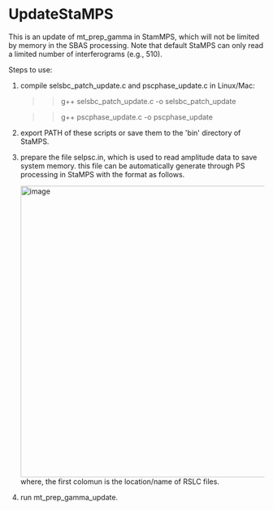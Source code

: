 # UpdateStaMPS
This is an update of mt_prep_gamma in StamMPS, which will not be limited by memory in the SBAS processing.
Note that default StaMPS can only read a limited number of interferograms (e.g., 510).

Steps to use:
1) compile selsbc_patch_update.c and pscphase_update.c in Linux/Mac: 
   >> g++ selsbc_patch_update.c -o selsbc_patch_update
   
   >> g++ pscphase_update.c -o pscphase_update
2) export PATH of these scripts or save them to the 'bin' directory of StaMPS.
3) prepare the file selpsc.in, which is used to read amplitude data to save system memory.
   this file can be automatically generate through PS processing in StaMPS with the format as follows.
   
   <img width="573" alt="image" src="https://user-images.githubusercontent.com/114601224/201827065-77c5da5c-8e58-4b07-8167-55626e2ca744.png">
   where, the first colomun is the location/name of RSLC files.
4) run mt_prep_gamma_update.
